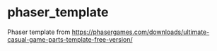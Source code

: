 # phaser_template
Phaser template from https://phasergames.com/downloads/ultimate-casual-game-parts-template-free-version/
